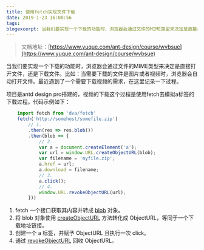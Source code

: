 ```yaml
---
title: 使用fetch实现文件下载
date: 2019-1-23 16:00:56
tags:
blogexcerpt: 当我们要实现一个下载的功能时，浏览器会通过文件的MIME类型来决定是直接打开文件，还是下载文件。比如：当需要下载的文件是图片或者视频时，浏览器会自动打开文件。最近遇到了一个需要下载视频的需求，在这里记录一下过程。
---
```


>文档地址：[https://www.yuque.com/ant-design/course/wvbsue](https://www.yuque.com/ant-design/course/wvbsue)

当我们要实现一个下载的功能时，浏览器会通过文件的MIME类型来决定是直接打开文件，还是下载文件。比如：当需要下载的文件是图片或者视频时，浏览器会自动打开文件。最近遇到了一个需要下载视频的需求，在这里记录一下过程。

项目是antd design pro搭建的，视频的下载这个过程是使用fetch去模拟a标签的下载过程。代码示例如下：
```javascript
    import fetch from 'dva/fetch'
    fetch('http://somehost/somefile.zip')
        // 1.
        .then(res => res.blob())
        .then(blob => {
            // 2.
            var a = document.createElement('a');
            var url = window.URL.createObjectURL(blob);
            var filename = 'myfile.zip';
            a.href = url;
            a.download = filename;
            // 3.
            a.click();
            // 4.
            window.URL.revokeObjectURL(url);
        }))
```
1. fetch 一个接口获取其内容并转成 [blob](https://developer.mozilla.org/en-US/docs/Web/API/Blob) 对象。
2. 将 blob 对象使用 [createObjectURL](https://developer.mozilla.org/en-US/docs/Web/API/URL/createObjectURL) 方法转化成 ObjectURL，等同于一个下载地址链接。
3. 创建一个 a 标签，并赋予 ObjectURL 且执行一次 click。
4. 通过 [revokeObjectURL](https://developer.mozilla.org/en-US/docs/Web/API/URL/revokeObjectURL) 回收 ObjectURL。
